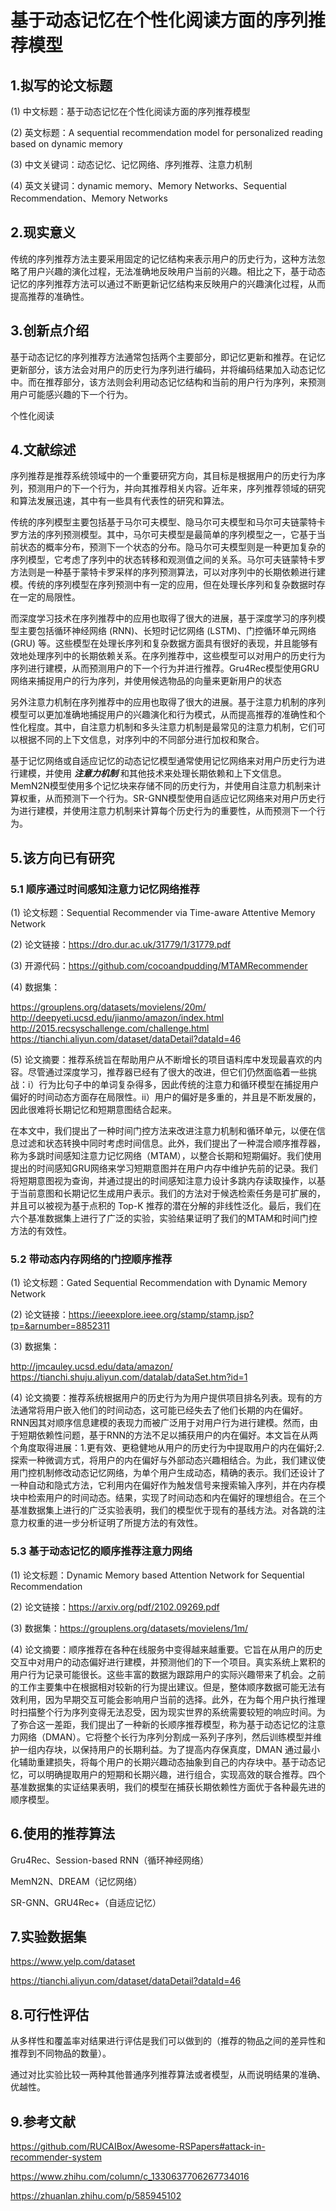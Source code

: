 # 基于动态记忆在个性化阅读方面的序列推荐模型

## 1.拟写的论文标题
(1) 中文标题：基于动态记忆在个性化阅读方面的序列推荐模型

(2) 英文标题：A sequential recommendation model for personalized reading based on dynamic memory

(3) 中文关键词：动态记忆、记忆网络、序列推荐、注意力机制

(4) 英文关键词：dynamic memory、Memory Networks、Sequential Recommendation、Memory Networks

## 2.现实意义
传统的序列推荐方法主要采用固定的记忆结构来表示用户的历史行为，这种方法忽略了用户兴趣的演化过程，无法准确地反映用户当前的兴趣。相比之下，基于动态记忆的序列推荐方法可以通过不断更新记忆结构来反映用户的兴趣演化过程，从而提高推荐的准确性。

## 3.创新点介绍
基于动态记忆的序列推荐方法通常包括两个主要部分，即记忆更新和推荐。在记忆更新部分，该方法会对用户的历史行为序列进行编码，并将编码结果加入动态记忆中。而在推荐部分，该方法则会利用动态记忆结构和当前的用户行为序列，来预测用户可能感兴趣的下一个行为。

个性化阅读

## 4.文献综述
序列推荐是推荐系统领域中的一个重要研究方向，其目标是根据用户的历史行为序列，预测用户的下一个行为，并向其推荐相关内容。近年来，序列推荐领域的研究和算法发展迅速，其中有一些具有代表性的研究和算法。

传统的序列模型主要包括基于马尔可夫模型、隐马尔可夫模型和马尔可夫链蒙特卡罗方法的序列预测模型。其中，马尔可夫模型是最简单的序列模型之一，它基于当前状态的概率分布，预测下一个状态的分布。隐马尔可夫模型则是一种更加复杂的序列模型，它考虑了序列中的状态转移和观测值之间的关系。马尔可夫链蒙特卡罗方法则是一种基于蒙特卡罗采样的序列预测算法，可以对序列中的长期依赖进行建模。传统的序列模型在序列预测中有一定的应用，但在处理长序列和复杂数据时存在一定的局限性。

而深度学习技术在序列推荐中的应用也取得了很大的进展，基于深度学习的序列模型主要包括循环神经网络 (RNN)、长短时记忆网络 (LSTM)、门控循环单元网络 (GRU) 等。这些模型在处理长序列和复杂数据方面具有很好的表现，并且能够有效地处理序列中的长期依赖关系。在序列推荐中，这些模型可以对用户的历史行为序列进行建模，从而预测用户的下一个行为并进行推荐。Gru4Rec模型使用GRU网络来捕捉用户的行为序列，并使用候选物品的向量来更新用户的状态

另外注意力机制在序列推荐中的应用也取得了很大的进展。基于注意力机制的序列模型可以更加准确地捕捉用户的兴趣演化和行为模式，从而提高推荐的准确性和个性化程度。其中，自注意力机制和多头注意力机制是最常见的注意力机制，它们可以根据不同的上下文信息，对序列中的不同部分进行加权和聚合。

基于记忆网络或自适应记忆的动态记忆模型通常使用记忆网络来对用户历史行为进行建模，并使用 ***注意力机制*** 和其他技术来处理长期依赖和上下文信息。MemN2N模型使用多个记忆块来存储不同的历史行为，并使用自注意力机制来计算权重，从而预测下一个行为。SR-GNN模型使用自适应记忆网络来对用户历史行为进行建模，并使用注意力机制来计算每个历史行为的重要性，从而预测下一个行为。

## 5.该方向已有研究
### 5.1 顺序通过时间感知注意力记忆网络推荐
(1) 论文标题：Sequential Recommender via Time-aware Attentive Memory Network

(2) 论文链接：https://dro.dur.ac.uk/31779/1/31779.pdf

(3) 开源代码：https://github.com/cocoandpudding/MTAMRecommender

(4) 数据集：

https://grouplens.org/datasets/movielens/20m/
http://deepyeti.ucsd.edu/jianmo/amazon/index.html
http://2015.recsyschallenge.com/challenge.html
https://tianchi.aliyun.com/dataset/dataDetail?dataId=46

(5) 论文摘要：推荐系统旨在帮助用户从不断增长的项目语料库中发现最喜欢的内容。尽管通过深度学习，推荐器已经有了很大的改进，但它们仍然面临着一些挑战：i）行为比句子中的单词复杂得多，因此传统的注意力和循环模型在捕捉用户偏好的时间动态方面存在局限性。ii）用户的偏好是多重的，并且是不断发展的，因此很难将长期记忆和短期意图结合起来。

在本文中，我们提出了一种时间门控方法来改进注意力机制和循环单元，以便在信息过滤和状态转换中同时考虑时间信息。此外，我们提出了一种混合顺序推荐器，称为多跳时间感知注意力记忆网络（MTAM），以整合长期和短期偏好。我们使用提出的时间感知GRU网络来学习短期意图并在用户内存中维护先前的记录。我们将短期意图视为查询，并通过提出的时间感知注意力设计多跳内存读取操作，以基于当前意图和长期记忆生成用户表示。我们的方法对于候选检索任务是可扩展的，并且可以被视为基于点积的 Top-K 推荐的潜在分解的非线性泛化。最后，我们在六个基准数据集上进行了广泛的实验，实验结果证明了我们的MTAM和时间门控方法的有效性。


### 5.2 带动态内存网络的门控顺序推荐
(1) 论文标题：Gated Sequential Recommendation with Dynamic Memory Network

(2) 论文链接：https://ieeexplore.ieee.org/stamp/stamp.jsp?tp=&arnumber=8852311

(3) 数据集：

http://jmcauley.ucsd.edu/data/amazon/
https://tianchi.shuju.aliyun.com/datalab/dataSet.htm?id=1

(4) 论文摘要：推荐系统根据用户的历史行为为用户提供项目排名列表。现有的方法通常将用户嵌入他们的时间动态，这可能已经失去了他们长期的内在偏好。RNN因其对顺序信息建模的表现力而被广泛用于对用户行为进行建模。然而，由于短期依赖性问题，基于RNN的方法不足以捕获用户的内在偏好。本文旨在从两个角度取得进展：1.更有效、更稳健地从用户的历史行为中提取用户的内在偏好;2. 探索一种微调方式，将用户的内在偏好与外部动态兴趣相结合。为此，我们建议使用门控机制修改动态记忆网络，为单个用户生成动态，精确的表示。我们还设计了一种自动和隐式方法，它利用内在偏好作为触发信号来搜索输入序列，并在内存模块中检索用户的时间动态。结果，实现了时间动态和内在偏好的理想组合。在三个基准数据集上进行的广泛实验表明，我们的模型优于现有的基线方法。对各跳的注意力权重的进一步分析证明了所提方法的有效性。

### 5.3 基于动态记忆的顺序推荐注意力网络

(1) 论文标题：Dynamic Memory based Attention Network for Sequential Recommendation

(2) 论文链接：https://arxiv.org/pdf/2102.09269.pdf

(3) 数据集：https://grouplens.org/datasets/movielens/1m/

(4) 论文摘要：顺序推荐在各种在线服务中变得越来越重要。它旨在从用户的历史交互中对用户的动态偏好进行建模，并预测他们的下一个项目。真实系统上累积的用户行为记录可能很长。这些丰富的数据为跟踪用户的实际兴趣带来了机会。之前的工作主要集中在根据相对较新的行为提出建议。但是，整体顺序数据可能无法有效利用，因为早期交互可能会影响用户当前的选择。此外，在为每个用户执行推理时扫描整个行为序列变得无法忍受，因为现实世界的系统需要较短的响应时间。为了弥合这一差距，我们提出了一种新的长顺序推荐模型，称为基于动态记忆的注意力网络（DMAN）。它将整个长行为序列分割成一系列子序列，然后训练模型并维护一组内存块，以保持用户的长期利益。为了提高内存保真度，DMAN 通过最小化辅助重建损失，将每个用户的长期兴趣动态抽象到自己的内存块中。基于动态记忆，可以明确提取用户的短期和长期兴趣，进行组合，实现高效的联合推荐。四个基准数据集的实证结果表明，我们的模型在捕获长期依赖性方面优于各种最先进的顺序模型。

## 6.使用的推荐算法
Gru4Rec、Session-based RNN（循环神经网络）

MemN2N、DREAM（记忆网络）

SR-GNN、GRU4Rec+（自适应记忆）

## 7.实验数据集
https://www.yelp.com/dataset

https://tianchi.aliyun.com/dataset/dataDetail?dataId=46


## 8.可行性评估
从多样性和覆盖率对结果进行评估是我们可以做到的（推荐的物品之间的差异性和推荐到不同物品的数量）。

通过对比实验比较一两种其他普通序列推荐算法或者模型，从而说明结果的准确、优越性。

## 9.参考文献
https://github.com/RUCAIBox/Awesome-RSPapers#attack-in-recommender-system

https://www.zhihu.com/column/c_1330637706267734016

https://zhuanlan.zhihu.com/p/585945102

